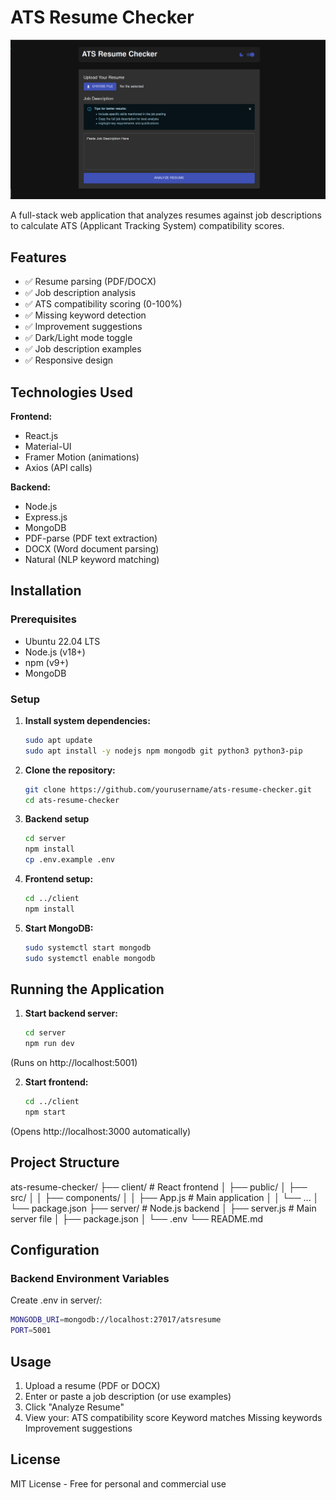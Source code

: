 # ATS Resume Checker

![ATS Resume Checker Screenshot](ats-resume.png)

A full-stack web application that analyzes resumes against job descriptions to calculate ATS (Applicant Tracking System) compatibility scores.

## Features

- ✅ Resume parsing (PDF/DOCX)
- ✅ Job description analysis
- ✅ ATS compatibility scoring (0-100%)
- ✅ Missing keyword detection
- ✅ Improvement suggestions
- ✅ Dark/Light mode toggle
- ✅ Job description examples
- ✅ Responsive design

## Technologies Used

**Frontend:**
- React.js
- Material-UI
- Framer Motion (animations)
- Axios (API calls)

**Backend:**
- Node.js
- Express.js
- MongoDB
- PDF-parse (PDF text extraction)
- DOCX (Word document parsing)
- Natural (NLP keyword matching)

## Installation

### Prerequisites
- Ubuntu 22.04 LTS
- Node.js (v18+)
- npm (v9+)
- MongoDB

### Setup

1. **Install system dependencies:**
   ```bash
   sudo apt update
   sudo apt install -y nodejs npm mongodb git python3 python3-pip

2. **Clone the repository:**
   ```bash
   git clone https://github.com/yourusername/ats-resume-checker.git
   cd ats-resume-checker

3. **Backend setup**
   ```bash
   cd server
   npm install
   cp .env.example .env

4. **Frontend setup:**
   ```bash
   cd ../client
   npm install

5. **Start MongoDB:**
   ```bash
   sudo systemctl start mongodb
   sudo systemctl enable mongodb

## Running the Application

1. **Start backend server:**
   ```bash
   cd server
   npm run dev
(Runs on http://localhost:5001)

2. **Start frontend:**
   ```bash
   cd ../client
   npm start
(Opens http://localhost:3000 automatically)

## Project Structure
ats-resume-checker/
├── client/                  # React frontend
│   ├── public/
│   ├── src/
│   │   ├── components/
│   │   ├── App.js          # Main application
│   │   └── ...
│   └── package.json
├── server/                  # Node.js backend
│   ├── server.js           # Main server file
│   ├── package.json
│   └── .env
└── README.md

## Configuration
### Backend Environment Variables

Create .env in server/:
```bash
MONGODB_URI=mongodb://localhost:27017/atsresume
PORT=5001
```

## Usage

1. Upload a resume (PDF or DOCX)
2. Enter or paste a job description (or use examples)
3. Click "Analyze Resume"
4. View your:
   ATS compatibility score
   Keyword matches
   Missing keywords
   Improvement suggestions

## License
MIT License - Free for personal and commercial use